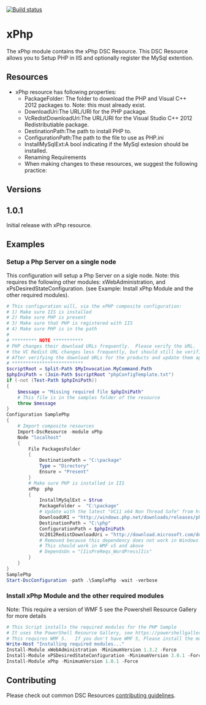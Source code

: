 [![Build status](https://ci.appveyor.com/api/projects/status/4umfdsbj520bmely/branch/master?svg=true)](https://ci.appveyor.com/project/PowerShell/xphp/branch/master)

# xPhp

The xPhp module contains the xPhp DSC Resource. This DSC Resource allows you to Setup PHP in IIS and optionally register the MySql extention.

## Resources
* xPhp resource has following properties:
    - PackageFolder: The folder to download the PHP and Visual C++ 2012 packages to. Note: this must already exist.
    - DownloadUri:The URL/URI for the PHP package.
    - VcRedistDownloadUri:The URL/URI for the Visual Studio C++ 2012 Redistributiable package.
    - DestinationPath:The path to install PHP to.
    - ConfigurationPath:The path to the file to use as PHP.ini
    - InstallMySqlExt:A bool indicating if the MySql extesion should be installed.
    - Renaming Requirements
    - When making changes to these resources, we suggest the following practice:

## Versions

## 1.0.1

Initial release with xPhp resource.


## Examples

### Setup a Php Server on a single node
This configuration will setup a Php Server on a sigle node.
Note: this requires the following other modules: xWebAdministration, and xPsDesiredStateConfiguration. (see Example: Install xPhp Module and the other required modules).

```powershell
# This configuration will, via the xPHP composite configuration: 
# 1) Make sure IIS is installed 
# 2) Make sure PHP is present 
# 3) Make sure that PHP is registered with IIS 
# 4) Make sure PHP is in the path 
# 
# ********* NOTE *********** 
# PHP changes their download URLs frequently.  Please verify the URL. 
# the VC Redist URL changes less frequently, but should still be verified. 
# After verifying the download URLs for the products and update them appropriately. 
# ************************** 
$scriptRoot = Split-Path $MyInvocation.MyCommand.Path 
$phpIniPath = (Join-Path $scriptRoot "phpConfigTemplate.txt") 
if (-not (Test-Path $phpIniPath)) 
{ 
    $message = "Missing required file $phpIniPath" 
    # This file is in the samples folder of the resource 
    throw $message 
} 
Configuration SamplePhp 
{ 
    # Import composite resources 
    Import-DscResource -module xPhp 
    Node "localhost" 
    { 
        File PackagesFolder 
        { 
            DestinationPath = "C:\package" 
            Type = "Directory" 
            Ensure = "Present" 
        } 
        # Make sure PHP is installed in IIS 
        xPhp  php 
        { 
            InstallMySqlExt = $true 
            PackageFolder =  "C:\package" 
            # Update with the latest "VC11 x64 Non Thread Safe" from http://windows.php.net/download/ 
            DownloadURI = "http://windows.php.net/downloads/releases/php-5.5.14-nts-Win32-VC11-x64.zip" 
            DestinationPath = "C:\php" 
            ConfigurationPath = $phpIniPath 
            Vc2012RedistDownloadUri = "http://download.microsoft.com/download/1/6/B/16B06F60-3B20-4FF2-B699-5E9B7962F9AE/VSU_4/vcredist_x64.exe" 
            # Removed because this dependency does not work in Windows Server 2012 R2 and below 
            # This should work in WMF v5 and above 
            # DependsOn = "[IisPreReqs_WordPress]Iis" 
        } 
    } 
} 
SamplePhp 
Start-DscConfiguration -path .\SamplePhp -wait -verbose
``` 

### Install xPhp Module and the other required modules
Note: This require a version of WMF 5 see the Powershell Resource Gallery for more details

```powershell
# This Script installs the required modules for the PHP Sample
# It uses the PowerShell Resource Gallery, see https://powershellgallery.com/
# This requires WMF 5.   If you don't have WMF 5, Please install the modules manually.
Write-Host "Installing required modules..."
Install-Module xWebAdministration -MinimumVersion 1.3.2 -Force 
Install-Module xPSDesiredStateConfiguration -MinimumVersion 3.0.1 -Force 
Install-Module xPhp -MinimumVersion 1.0.1 -Force
```

## Contributing
Please check out common DSC Resources [contributing guidelines](https://github.com/PowerShell/DscResource.Kit/blob/master/CONTRIBUTING.md).
